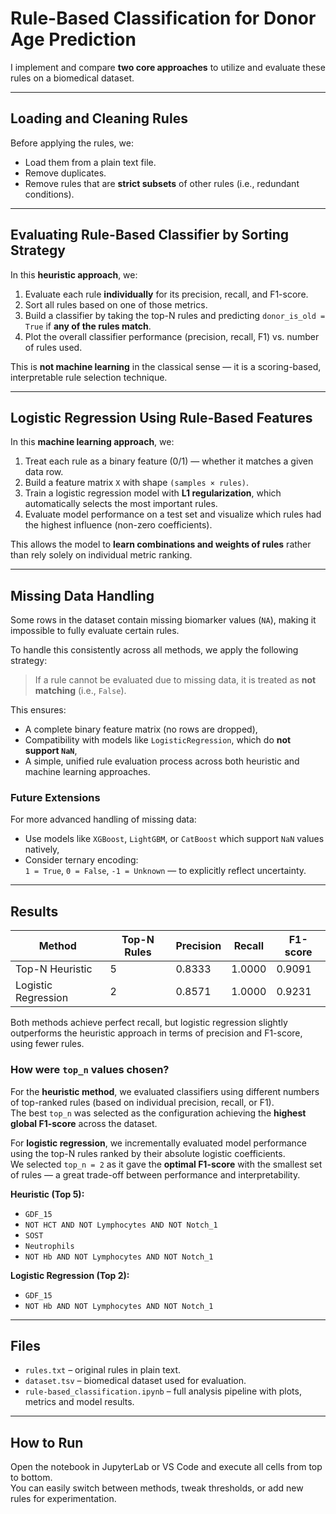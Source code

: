 # Rule-Based Classification for Donor Age Prediction


I implement and compare **two core approaches** to utilize and evaluate these rules on a biomedical dataset.

---

## Loading and Cleaning Rules

Before applying the rules, we:

- Load them from a plain text file.
- Remove duplicates.
- Remove rules that are **strict subsets** of other rules (i.e., redundant conditions).

---

## Evaluating Rule-Based Classifier by Sorting Strategy

In this **heuristic approach**, we:

1. Evaluate each rule **individually** for its precision, recall, and F1-score.
2. Sort all rules based on one of those metrics.
3. Build a classifier by taking the top-N rules and predicting `donor_is_old = True` if **any of the rules match**.
4. Plot the overall classifier performance (precision, recall, F1) vs. number of rules used.

This is **not machine learning** in the classical sense — it is a scoring-based, interpretable rule selection technique.

---

## Logistic Regression Using Rule-Based Features

In this **machine learning approach**, we:

1. Treat each rule as a binary feature (0/1) — whether it matches a given data row.
2. Build a feature matrix `X` with shape `(samples × rules)`.
3. Train a logistic regression model with **L1 regularization**, which automatically selects the most important rules.
4. Evaluate model performance on a test set and visualize which rules had the highest influence (non-zero coefficients).

This allows the model to **learn combinations and weights of rules** rather than rely solely on individual metric ranking.

---

## Missing Data Handling

Some rows in the dataset contain missing biomarker values (`NA`), making it impossible to fully evaluate certain rules.

To handle this consistently across all methods, we apply the following strategy:

> If a rule cannot be evaluated due to missing data, it is treated as **not matching** (i.e., `False`).

This ensures:
- A complete binary feature matrix (no rows are dropped),
- Compatibility with models like `LogisticRegression`, which do **not support `NaN`**,
- A simple, unified rule evaluation process across both heuristic and machine learning approaches.

### Future Extensions

For more advanced handling of missing data:
- Use models like `XGBoost`, `LightGBM`, or `CatBoost` which support `NaN` values natively,
- Consider ternary encoding:  
  `1 = True`, `0 = False`, `-1 = Unknown` — to explicitly reflect uncertainty.


---

## Results

| Method               | Top-N Rules | Precision | Recall | F1-score |
|----------------------|-------------|-----------|--------|----------|
| Top-N Heuristic      |      5      | 0.8333    | 1.0000 | 0.9091   |
| Logistic Regression  |      2      | 0.8571    | 1.0000 | 0.9231   |

Both methods achieve perfect recall, but logistic regression slightly outperforms the heuristic approach in terms of precision and F1-score, using fewer rules.

### How were `top_n` values chosen?

For the **heuristic method**, we evaluated classifiers using different numbers of top-ranked rules (based on individual precision, recall, or F1).  
The best `top_n` was selected as the configuration achieving the **highest global F1-score** across the dataset.

For **logistic regression**, we incrementally evaluated model performance using the top-N rules ranked by their absolute logistic coefficients.  
We selected `top_n = 2` as it gave the **optimal F1-score** with the smallest set of rules — a great trade-off between performance and interpretability.

**Heuristic (Top 5):**
- `GDF_15`
- `NOT HCT AND NOT Lymphocytes AND NOT Notch_1`
- `SOST`
- `Neutrophils`
- `NOT Hb AND NOT Lymphocytes AND NOT Notch_1`

**Logistic Regression (Top 2):**
- `GDF_15`
- `NOT Hb AND NOT Lymphocytes AND NOT Notch_1`


---

## Files

- `rules.txt` – original rules in plain text.
- `dataset.tsv` – biomedical dataset used for evaluation.
- `rule-based_classification.ipynb` – full analysis pipeline with plots, metrics and model results.

---

## How to Run

Open the notebook in JupyterLab or VS Code and execute all cells from top to bottom.  
You can easily switch between methods, tweak thresholds, or add new rules for experimentation.
